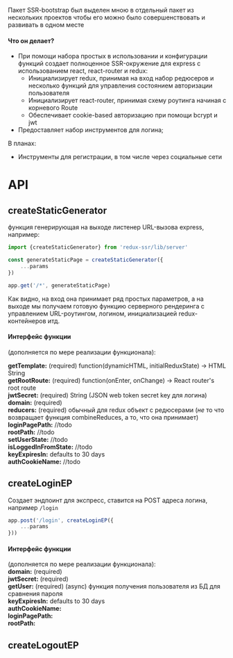 Пакет SSR-bootstrap был выделен мною в отдельный пакет из нескольких проектов чтобы его можно было 
совершенствовать и развивать в одном месте

#### Что он делает?

* При помощи набора простых в использовании и конфигурации функций создает полноценное SSR-окружение
для express с использованием react, react-router и redux:
  * Инициализирует redux, принимая на вход набор редюсеров и несколько функций для управления 
  состоянием авторизации пользователя
  * Инициализирует react-router, принимая схему роутинга начиная с корневого Route
  * Обеспечивает cookie-based авторизацию при помощи bcrypt и jwt
* Предоставляет набор инструментов для логина;

В планах: 

* Инструменты для регистрации, в том числе через социальные сети 

# API 

## createStaticGenerator
функция генерирующая на выходе листенер URL-вызова express, например:
```javascript
import {createStaticGenerator} from 'redux-ssr/lib/server'

const generateStaticPage = createStaticGenerator({
    ...params
})

app.get('/*', generateStaticPage)
```
Как видно, на вход она принимает ряд простых параметров, а на выходе мы получаем готовую функцию
серверного рендеринга с управлением URL-роутингом, логином, инициализацией redux-контейнеров итд.

#### Интерфейс функции 
(дополняется по мере реализации функционала):

**getTemplate:** (required) function(dynamicHTML, initialReduxState) -> HTML String  
**getRootRoute:** (required) function(onEnter, onChange) -> React router's root route  
**jwtSecret:** (required) String (JSON web token secret key для логина)  
**domain:** (required)  
**reducers:** (required) обычный для redux объект с редюсерами (_не_ то что возвращает функция combineReduces, а то, 
что она принимает)  
**loginPagePath:** //todo  
**rootPath:** //todo   
**setUserState:** //todo   
**isLoggedInFromState:** //todo   
**keyExpiresIn:** defaults to 30 days  
**authCookieName:** //todo

## createLoginEP
Создает эндпоинт для экспресс, ставится на POST адреса логина, например `/login`
```javascript
app.post('/login', createLoginEP({
    ...params
}))
```

#### Интерфейс функции 
(дополняется по мере реализации функционала):  
**domain:** (required)  
**jwtSecret:** (required)  
**getUser:** (required) (async) функция получения пользователя из БД для сравнения пароля  
**keyExpiresIn:** defaults to 30 days  
**authCookieName:**  
**loginPagePath:**  
**rootPath:** 

## createLogoutEP 
